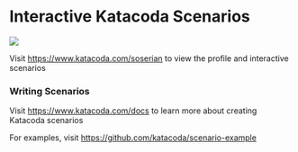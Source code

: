 # Interactive Katacoda Scenarios

[![](http://shields.katacoda.com/katacoda/soserian/count.svg)](https://www.katacoda.com/soserian "Get your profile on Katacoda.com")

Visit https://www.katacoda.com/soserian to view the profile and interactive scenarios

### Writing Scenarios
Visit https://www.katacoda.com/docs to learn more about creating Katacoda scenarios

For examples, visit https://github.com/katacoda/scenario-example
